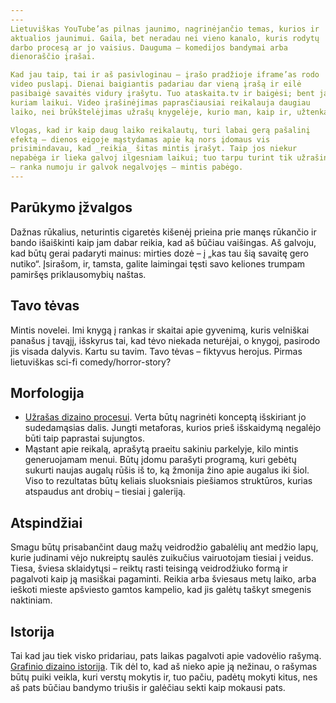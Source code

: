 ```yaml
---
---
Lietuviškas YouTube’as pilnas jaunimo, nagrinėjančio temas, kurios ir
aktualios jaunimui. Gaila, bet neradau nei vieno kanalo, kuris rodytų
darbo procesą ar jo vaisius. Dauguma – komedijos bandymai arba
dienoraščio įrašai.

Kad jau taip, tai ir aš pasivloginau – įrašo pradžioje iframe’as rodo
video puslapį. Dienai baigiantis padariau dar vieną įrašą ir eilė
pasibaigė savaitės vidury įrašytu. Tuo ataskaita.tv ir baigėsi; bent jau
kuriam laikui. Video įrašinėjimas paprasčiausiai reikalauja daugiau
laiko, nei brūkštelėjimas užrašų knygelėje, kurio man, kaip ir, užtenka.

Vlogas, kad ir kaip daug laiko reikalautų, turi labai gerą pašalinį
efektą – dienos eigoje mąstydamas apie ką nors įdomaus vis
prisimindavau, kad _reikia_ šitas mintis įrašyt. Taip jos niekur
nepabėga ir lieka galvoj ilgesniam laikui; tuo tarpu turint tik užrašinę
– ranka numoju ir galvok negalvojęs – mintis pabėgo.
---
```


## Parūkymo įžvalgos

Dažnas rūkalius, neturintis cigaretės kišenėj prieina prie manęs
rūkančio ir bando išaiškinti kaip jam dabar reikia, kad aš būčiau
vaišingas. Aš galvoju, kad būtų gerai padaryti mainus: mirties dozė – į
„kas tau šią savaitę gero nutiko“. Įsirašom, ir, tamsta, galite
laimingai tęsti savo keliones trumpam pamiršęs priklausomybių naštas.

## Tavo tėvas

Mintis novelei. Imi knygą į rankas ir skaitai apie gyvenimą, kuris
velniškai panašus į tavąjį, išskyrus tai, kad tėvo niekada neturėjai, o
knygoj, pasirodo jis visada dalyvis. Kartu su tavim. Tavo tėvas –
fiktyvus herojus. Pirmas lietuviškas sci-fi comedy/horror-story?

## Morfologija

- [Užrašas dizaino
  procesui](http://creatingminds.org/tools/tools_ideation.htm). Verta
  būtų nagrinėti konceptą išskiriant jo sudedamąsias dalis. Jungti
  metaforas, kurios prieš išskaidymą negalėjo būti taip paprastai
  sujungtos.
- Mąstant apie reikalą, aprašytą praeitu sakiniu parkelyje, kilo mintis
  generuojamam menui. Būtų įdomu parašyti programą, kuri gebėtų sukurti
  naujas augalų rūšis iš to, ką žmonija žino apie augalus iki šiol. Viso
  to rezultatas būtų keliais sluoksniais piešiamos struktūros, kurias
  atspaudus ant drobių – tiesiai į galeriją.

## Atspindžiai

Smagu būtų prisabančint daug mažų veidrodžio gabalėlių ant medžio lapų,
kurie judinami vėjo nukreiptų saulės zuikučius vairuotojam tiesiai į
veidus. Tiesa, šviesa sklaidytųsi – reiktų rasti teisingą veidrodžiuko
formą ir pagalvoti kaip ją masiškai pagaminti. Reikia arba šviesaus metų
laiko, arba ieškoti mieste apšviesto gamtos kampelio, kad jis galėtų
taškyt smegenis naktiniam.

## Istorija

Tai kad jau tiek visko pridariau, pats laikas pagalvoti apie vadovėlio
rašymą. [Grafinio dizaino
istorija](http://gds.parkland.edu/gds/!lectures/history/0010_why/why.html).
Tik dėl to, kad aš nieko apie ją nežinau, o rašymas būtų puiki veikla,
kuri verstų mokytis ir, tuo pačiu, padėtų mokyti kitus, nes aš pats
būčiau bandymo triušis ir galėčiau sekti kaip mokausi pats.

